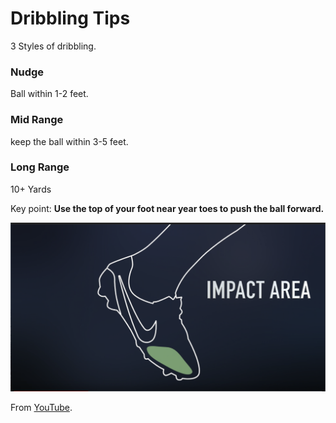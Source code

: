 # Dribbling Tips

3 Styles of dribbling.

### Nudge

Ball within 1-2 feet.

### Mid Range

keep the ball within 3-5 feet.

### Long Range

10+ Yards



Key point: **Use the top of your foot near year toes to push the ball forward.**

![impact-area](impact-area.png)	

From [YouTube](https://www.youtube.com/watch?v=ziXYzblzgzQ).


